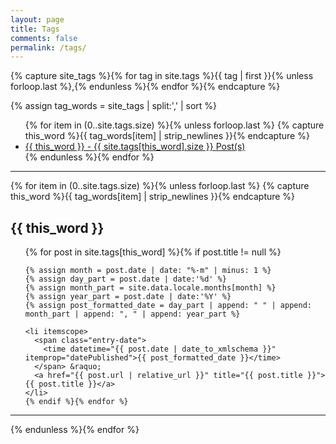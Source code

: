 ```yaml
---
layout: page
title: Tags
comments: false
permalink: /tags/
---
```


{% capture site_tags %}{% for tag in site.tags %}{{ tag | first }}{% unless forloop.last %},{% endunless %}{% endfor %}{% endcapture %}
<!-- site_tags: {{ site_tags }} -->
{% assign tag_words = site_tags | split:',' | sort %}
<!-- tag_words: {{ tag_words }} -->
 
<div id="tags">
  <ul class="tag-box inline">
  {% for item in (0..site.tags.size) %}{% unless forloop.last %}
    {% capture this_word %}{{ tag_words[item] | strip_newlines }}{% endcapture %}
    <li><a href="#{{ this_word | cgi_escape }}">{{ this_word }} - <span>{{ site.tags[this_word].size }} Post(s)</span></a></li>
  {% endunless %}{% endfor %}
  </ul>

  <hr>
 
  {% for item in (0..site.tags.size) %}{% unless forloop.last %}
    {% capture this_word %}{{ tag_words[item] | strip_newlines }}{% endcapture %}
  <h2 id="{{ this_word | cgi_escape }}">{{ this_word }}</h2>
  <ul class="posts">
    {% for post in site.tags[this_word] %}{% if post.title != null %}

    {% assign month = post.date | date: "%-m" | minus: 1 %}
    {% assign day_part = post.date | date:'%d' %}
    {% assign month_part = site.data.locale.months[month] %}
    {% assign year_part = post.date | date:'%Y' %}
    {% assign post_formatted_date = day_part | append: " " | append: month_part | append: ", " | append: year_part %}

    <li itemscope>
      <span class="entry-date">
        <time datetime="{{ post.date | date_to_xmlschema }}" itemprop="datePublished">{{ post_formatted_date }}</time>
      </span> &raquo;
      <a href="{{ post.url | relative_url }}" title="{{ post.title }}">{{ post.title }}</a>
    </li>
    {% endif %}{% endfor %}
  </ul>
  <hr>
  {% endunless %}{% endfor %}

</div>
